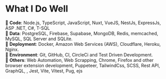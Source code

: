 # What I Do Well

🚀 **Code**: Node.js, TypeScript, JavaScript, Nuxt, VueJS, NestJs, ExpressJs, ASP .NET, C#, T-SQL <br/>
🚀 **Data**: PostgreSQL, Firebase, Supabase, MongoDB, Redis, memcached, MySQL, SQL Server and SQLite. <br/>
🚀 **Deployment**: Docker, Amazon Web Services (AWS), Cloudflare, Heroku, Nginx. <br/>
🚀 **Environment**: Git, GitHub, CI, CircleCi and Test Driven Development. <br/>
🚀 **Others**: Web Automation, Web Scrapping, Chrome, Firefox and other browser extension development, Puppeteer, TailwindCss, SCSS, Rest API, GraphQL, , Jest, Vite, Vitest, Pug, ejs <br/>
